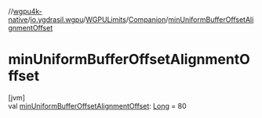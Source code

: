 //[wgpu4k-native](../../../../index.md)/[io.ygdrasil.wgpu](../../index.md)/[WGPULimits](../index.md)/[Companion](index.md)/[minUniformBufferOffsetAlignmentOffset](min-uniform-buffer-offset-alignment-offset.md)

# minUniformBufferOffsetAlignmentOffset

[jvm]\
val [minUniformBufferOffsetAlignmentOffset](min-uniform-buffer-offset-alignment-offset.md): [Long](https://kotlinlang.org/api/core/kotlin-stdlib/kotlin/-long/index.html) = 80